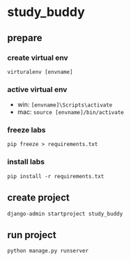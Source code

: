 # study_buddy

## prepare

### create virtual env

`virturalenv [envname]`

### active virtual env

- win: `[envname]\Scripts\activate`
- mac: `source [envname]/bin/activate`

### freeze labs

`pip freeze > requirements.txt`

### install labs

`pip install -r requirements.txt`

## create project

`django-admin startproject study_buddy`

## run project

`python manage.py runserver`
